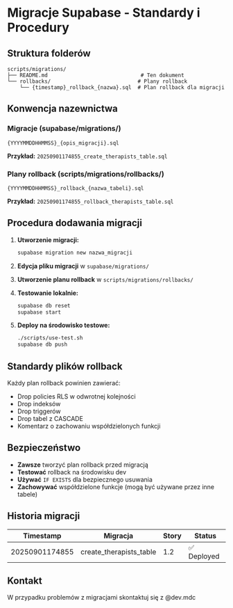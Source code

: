 # Migracje Supabase - Standardy i Procedury

## Struktura folderów

```
scripts/migrations/
├── README.md                              # Ten dokument
└── rollbacks/                            # Plany rollback
    └── {timestamp}_rollback_{nazwa}.sql  # Plan rollback dla migracji
```

## Konwencja nazewnictwa

### Migracje (supabase/migrations/)
```
{YYYYMMDDHHMMSS}_{opis_migracji}.sql
```
**Przykład:** `20250901174855_create_therapists_table.sql`

### Plany rollback (scripts/migrations/rollbacks/)
```
{YYYYMMDDHHMMSS}_rollback_{nazwa_tabeli}.sql
```
**Przykład:** `20250901174855_rollback_therapists_table.sql`

## Procedura dodawania migracji

1. **Utworzenie migracji:**
   ```bash
   supabase migration new nazwa_migracji
   ```

2. **Edycja pliku migracji** w `supabase/migrations/`

3. **Utworzenie planu rollback** w `scripts/migrations/rollbacks/`

4. **Testowanie lokalnie:**
   ```bash
   supabase db reset
   supabase start
   ```

5. **Deploy na środowisko testowe:**
   ```bash
   ./scripts/use-test.sh
   supabase db push
   ```

## Standardy plików rollback

Każdy plan rollback powinien zawierać:
- Drop policies RLS w odwrotnej kolejności
- Drop indeksów
- Drop triggerów  
- Drop tabel z CASCADE
- Komentarz o zachowaniu współdzielonych funkcji

## Bezpieczeństwo

- **Zawsze** tworzyć plan rollback przed migracją
- **Testować** rollback na środowisku dev
- **Używać** `IF EXISTS` dla bezpiecznego usuwania
- **Zachowywać** współdzielone funkcje (mogą być używane przez inne tabele)

## Historia migracji

| Timestamp | Migracja | Story | Status |
|-----------|----------|-------|---------|
| 20250901174855 | create_therapists_table | 1.2 | ✅ Deployed |

## Kontakt

W przypadku problemów z migracjami skontaktuj się z @dev.mdc 